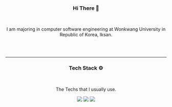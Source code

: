 
 
  <h3 align="center"> Hi There 👋 </h3>
  <br>
  <p align="center">I am majoring in computer software engineering at Wonkwang University in Republic of Korea, Iksan.</p>
  <br>
  <br>
  <hr>
  <h3 align="center"> Tech Stack ⚙️ </h3>
  <br>
  <p align="center">The Techs that I usually use.</p>
  <p align="center">
    <img src="https://img.shields.io/badge/Java-CC0000?style=flat-square&logo=Oracle&logoColor=white"> 
    <img src="https://img.shields.io/badge/SpringBoot-6DB33F?style=flat-square&logo=Spring&logoColor=white">
    <img src="https://img.shields.io/badge/MariaDB-003545?style=flat-square&logo=MariaDB&logoColor=white">
  </p>
